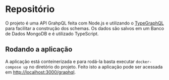 # Repositório

O projeto é uma API GrahpQL feita com Node.js e utilizando o [TypeGraphQL](https://typegraphql.com) para facilitar a construção dos schemas. Os dados são salvos em um Banco de Dados MongoDB e é utilizado TypeScript.

## Rodando a aplicação

A aplicação está conteinerizada e para rodá-la basta executar `docker-compose up` no diretório do projeto. Feito isto a aplicação pode ser acessada em [http://localhost:3000/graphql](http://localhost:3000/graphql).